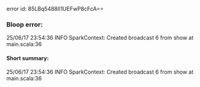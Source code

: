 error id: 85LBq5488Il1UEFwP8cFcA==
### Bloop error:

25/06/17 23:54:36 INFO SparkContext: Created broadcast 6 from show at main.scala:36
#### Short summary: 

25/06/17 23:54:36 INFO SparkContext: Created broadcast 6 from show at main.scala:36